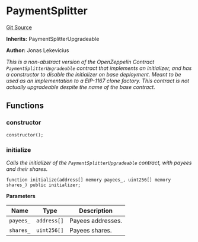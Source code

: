 # PaymentSplitter
[Git Source](https://github.com/orbland/orb/blob/bf3cb001781a25916f24b7855a3759b4c5b6dec0/src/CustomPaymentSplitter.sol)

**Inherits:**
PaymentSplitterUpgradeable

**Author:**
Jonas Lekevicius

*This is a non-abstract version of the OpenZeppelin Contract `PaymentSplitterUpgradeable` contract that
implements an initializer, and has a constructor to disable the initializer on base deployment. Meant to be
used as an implementation to a EIP-1167 clone factory. This contract is not actually upgradeable despite
the name of the base contract.*


## Functions
### constructor


```solidity
constructor();
```

### initialize

*Calls the initializer of the `PaymentSplitterUpgradeable` contract, with payees and their shares.*


```solidity
function initialize(address[] memory payees_, uint256[] memory shares_) public initializer;
```
**Parameters**

|Name|Type|Description|
|----|----|-----------|
|`payees_`|`address[]`|  Payees addresses.|
|`shares_`|`uint256[]`|  Payees shares.|


